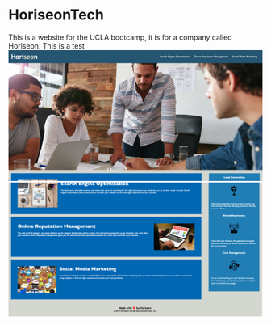 # HoriseonTech
This is a website for the UCLA bootcamp, it is for a company called Horiseon. This is a test
![picture](./assets/images/HoriseonTech%20Screenshot.png)
![picture](./assets/images/HoriseonTech%20Screenshot%202.png)
